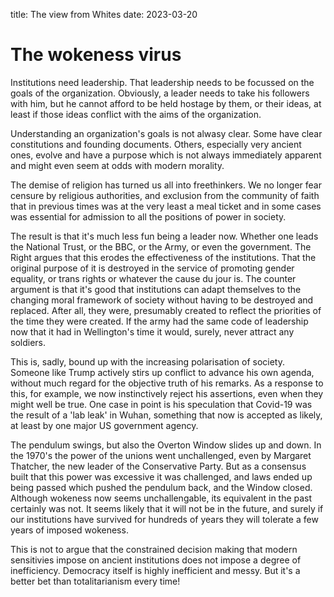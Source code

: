 title: The view from Whites
date: 2023-03-20

# The wokeness virus

Institutions need leadership.
That leadership needs to be focussed on the goals of the organization.
Obviously, a leader needs to take his followers with him, but he cannot
afford to be held hostage by them, or their ideas, at least if those
ideas conflict with the aims of the organization.

Understanding an organization's goals is not alwasy clear. 
Some have clear constitutions and founding documents.
Others, especially very ancient ones, evolve and have a purpose which
is not always immediately apparent and might even seem at odds with modern
morality.

The demise of religion has turned us all into freethinkers.
We no longer fear censure by religious authorities, and exclusion 
from the community of faith that in previous times was at the very 
least a meal ticket and in some cases was essential for admission
to all the positions of power in society.

The result is that it's much less fun being a leader now. Whether one
leads the National Trust, or the BBC, or the Army, or even the government.
The Right argues that this erodes the effectiveness of the institutions. 
That the original purpose of it is destroyed in the service of promoting
gender equality, or trans rights or whatever the cause du jour is.
The counter argument is that it's good that institutions can
adapt themselves to the changing moral framework of society without
having to be destroyed and replaced. After all, they were, presumably
created to reflect the priorities of the time they were created.
If the army had the same code of leadership now that it had 
in Wellington's time it would, surely, never attract any soldiers.

This is, sadly, bound up with the increasing polarisation of society.
Someone like Trump actively stirs up conflict to advance his own 
agenda, without much regard for the objective truth of his remarks.
As a response to this, for example, we now instinctively reject 
his assertions, even when they might well be true. One case in
point is his speculation that Covid-19 was the result of a 'lab 
leak' in Wuhan, something that now is accepted as likely, 
at least by one major US government agency.

The pendulum swings, but also the Overton Window slides up and down.
In the 1970's the power of the unions went unchallenged, even by 
Margaret Thatcher, the new leader of the Conservative Party. 
But as a consensus built that this power was excessive it was challenged, 
and laws ended up being passed which pushed the pendulum back, and the Window
closed. Although wokeness now seems unchallengable, its equivalent in the past certainly 
was not. It seems likely that it will not be in the future, and surely 
if our institutions have survived for hundreds of years they will tolerate
a few years of imposed wokeness. 

This is not to argue that the constrained decision making that modern sensitivies 
impose on ancient institutions does not impose a degree of inefficiency. 
Democracy itself is highly inefficient and messy. But it's a better bet than
totalitarianism every time!



